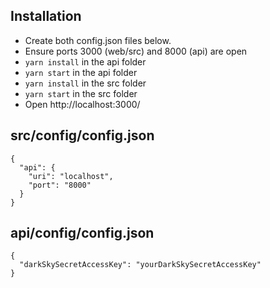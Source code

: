 Installation
------------
* Create both config.json files below.
* Ensure ports 3000 (web/src) and 8000 (api) are open
* `yarn install` in the api folder
* `yarn start` in the api folder
* `yarn install` in the src folder
* `yarn start` in the src folder
* Open http://localhost:3000/

src/config/config.json
----------------------

```
{
  "api": {
    "uri": "localhost",
    "port": "8000"
  }
}
```

api/config/config.json
----------------------

```
{
  "darkSkySecretAccessKey": "yourDarkSkySecretAccessKey"
}
```
